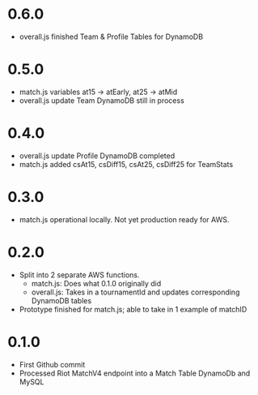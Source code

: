 # 0.6.0
* overall.js finished Team & Profile Tables for DynamoDB

# 0.5.0
* match.js variables at15 -> atEarly, at25 -> atMid
* overall.js update Team DynamoDB still in process

# 0.4.0
* overall.js update Profile DynamoDB completed
* match.js added csAt15, csDiff15, csAt25, csDiff25 for TeamStats

# 0.3.0
* match.js operational locally. Not yet production ready for AWS.

# 0.2.0
* Split into 2 separate AWS functions. 
    * match.js: Does what 0.1.0 originally did
    * overall.js: Takes in a tournamentId and updates corresponding DynamoDB tables
* Prototype finished for match.js; able to take in 1 example of matchID

# 0.1.0 
* First Github commit
* Processed Riot MatchV4 endpoint into a Match Table DynamoDb and MySQL